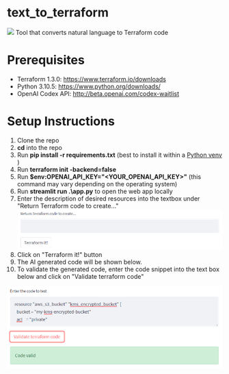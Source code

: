 # text_to_terraform
![](https://github.com/konradbachusz/text_to_terraform/blob/main/static/graphic.PNG)
Tool that converts natural language to Terraform code

# Prerequisites
* Terraform 1.3.0: https://www.terraform.io/downloads
* Python 3.10.5: https://www.python.org/downloads/
* OpenAI Codex API: http://beta.openai.com/codex-waitlist

# Setup Instructions
1. Clone the repo 
2. **cd** into the repo
3. Run **pip install -r requirements.txt** (best to install it within a [Python venv](https://realpython.com/python-virtual-environments-a-primer/) )
4. Run **terraform init -backend=false**
5. Run **$env:OPENAI_API_KEY="<YOUR_OPENAI_API_KEY>"** (this command may vary depending on the operating system)
6. Run **streamlit run .\app.py** to open the web app locally
7. Enter the description of desired resources into the textbox under "Return Terraform code to create..."
   ![](static\prompt_screenshot.PNG)
8. Click on "Terraform it!" button
9.  The AI generated code will be shown below.
10. To validate the generated code, enter the code snippet into the text box below and click on "Validate terraform code"
    
   ![](static\testing_screenshot.PNG)
